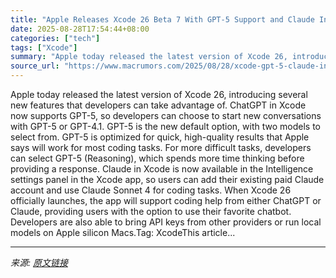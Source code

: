 ```yaml
---
title: "Apple Releases Xcode 26 Beta 7 With GPT-5 Support and Claude Integration"
date: 2025-08-28T17:54:44+08:00
categories: ["tech"]
tags: ["Xcode"]
summary: "Apple today released the latest version of Xcode 26, introducing several new features that developers can take advantage of. ChatGPT in Xcode now supports GPT-5, so developers can choose to start new "
source_url: "https://www.macrumors.com/2025/08/28/xcode-gpt-5-claude-integration/"
---
```


Apple today released the latest version of Xcode 26, introducing several new features that developers can take advantage of. ChatGPT in Xcode now supports GPT-5, so developers can choose to start new conversations with GPT-5 or GPT-4.1. GPT-5 is the new default option, with two models to select from. GPT-5 is optimized for quick, high-quality results that Apple says will work for most coding tasks. For more difficult tasks, developers can select GPT-5 (Reasoning), which spends more time thinking before providing a response. Claude in Xcode is now available in the Intelligence settings panel in the Xcode app, so users can add their existing paid Claude account and use Claude Sonnet 4 for coding tasks. When Xcode 26 officially launches, the app will support coding help from either ChatGPT or Claude, providing users with the option to use their favorite chatbot. Developers are also able to bring API keys from other providers or run local models on Apple silicon Macs.Tag: XcodeThis article...

---

*来源: [原文链接](https://www.macrumors.com/2025/08/28/xcode-gpt-5-claude-integration/)*

